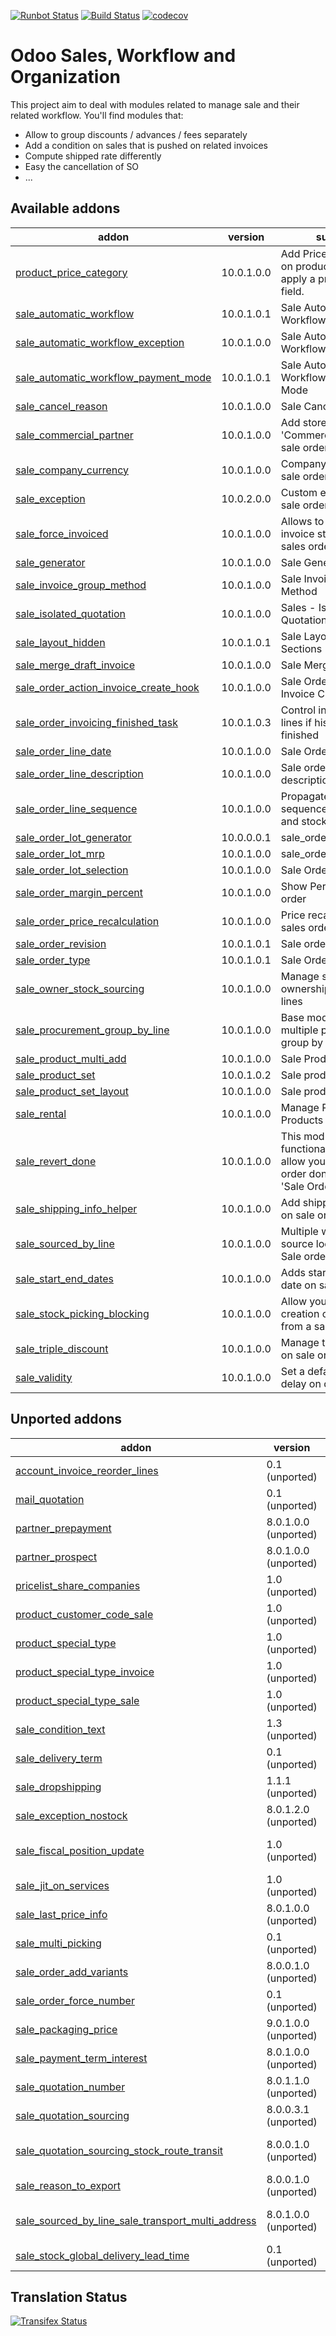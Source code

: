 [![Runbot Status](https://runbot.odoo-community.org/runbot/badge/flat/167/10.0.svg)](https://runbot.odoo-community.org/runbot/repo/github-com-oca-sale-workflow-167)
[![Build Status](https://travis-ci.org/OCA/sale-workflow.svg?branch=10.0)](https://travis-ci.org/OCA/sale-workflow)
[![codecov](https://codecov.io/gh/OCA/sale-workflow/branch/10.0/graph/badge.svg)](https://codecov.io/gh/OCA/sale-workflow)

Odoo Sales, Workflow and Organization
======================================

This project aim to deal with modules related to manage sale and their related workflow. You'll find modules that:

 - Allow to group discounts / advances / fees separately
 - Add a condition on sales that is pushed on related invoices
 - Compute shipped rate differently
 - Easy the cancellation of SO
 - ...

[//]: # (addons)

Available addons
----------------
addon | version | summary
--- | --- | ---
[product_price_category](product_price_category/) | 10.0.1.0.0 | Add Price Category field on product and allow to apply a pricelist on this field.
[sale_automatic_workflow](sale_automatic_workflow/) | 10.0.1.0.1 | Sale Automatic Workflow
[sale_automatic_workflow_exception](sale_automatic_workflow_exception/) | 10.0.1.0.0 | Sale Automatic Workflow Exception
[sale_automatic_workflow_payment_mode](sale_automatic_workflow_payment_mode/) | 10.0.1.0.1 | Sale Automatic Workflow - Payment Mode
[sale_cancel_reason](sale_cancel_reason/) | 10.0.1.0.0 | Sale Cancel Reason
[sale_commercial_partner](sale_commercial_partner/) | 10.0.1.0.0 | Add stored related field 'Commercial Entity' on sale orders
[sale_company_currency](sale_company_currency/) | 10.0.1.0.0 | Company currency in sale orders
[sale_exception](sale_exception/) | 10.0.2.0.0 | Custom exceptions on sale order
[sale_force_invoiced](sale_force_invoiced/) | 10.0.1.0.0 | Allows to force the invoice status of the sales order to Invoiced
[sale_generator](sale_generator/) | 10.0.1.0.0 | Sale Generator
[sale_invoice_group_method](sale_invoice_group_method/) | 10.0.1.0.0 | Sale Invoice Group Method
[sale_isolated_quotation](sale_isolated_quotation/) | 10.0.1.0.0 | Sales - Isolated Quotation
[sale_layout_hidden](sale_layout_hidden/) | 10.0.1.0.1 | Sale Layout Hidden Sections
[sale_merge_draft_invoice](sale_merge_draft_invoice/) | 10.0.1.0.0 | Sale Merge Draft Invoice
[sale_order_action_invoice_create_hook](sale_order_action_invoice_create_hook/) | 10.0.1.0.0 | Sale Order Action Invoice Create Hook
[sale_order_invoicing_finished_task](sale_order_invoicing_finished_task/) | 10.0.1.0.3 | Control invoice order lines if his task has been finished
[sale_order_line_date](sale_order_line_date/) | 10.0.1.0.0 | Sale Order Line Date
[sale_order_line_description](sale_order_line_description/) | 10.0.1.0.0 | Sale order line description
[sale_order_line_sequence](sale_order_line_sequence/) | 10.0.1.0.0 | Propagates SO line sequence to invoices and stock picking.
[sale_order_lot_generator](sale_order_lot_generator/) | 10.0.0.0.1 | sale_order_lot_generator
[sale_order_lot_mrp](sale_order_lot_mrp/) | 10.0.1.0.0 | sale_order_lot_mrp
[sale_order_lot_selection](sale_order_lot_selection/) | 10.0.1.0.0 | Sale Order Lot Selection
[sale_order_margin_percent](sale_order_margin_percent/) | 10.0.1.0.0 | Show Percent in sale order
[sale_order_price_recalculation](sale_order_price_recalculation/) | 10.0.1.0.0 | Price recalculation in sales orders
[sale_order_revision](sale_order_revision/) | 10.0.1.0.1 | Sale order revisions
[sale_order_type](sale_order_type/) | 10.0.1.0.1 | Sale Order Type
[sale_owner_stock_sourcing](sale_owner_stock_sourcing/) | 10.0.1.0.0 | Manage stock ownership on sale order lines
[sale_procurement_group_by_line](sale_procurement_group_by_line/) | 10.0.1.0.0 | Base module for multiple procurement group by Sale order
[sale_product_multi_add](sale_product_multi_add/) | 10.0.1.0.0 | Sale Product Multi Add
[sale_product_set](sale_product_set/) | 10.0.1.0.2 | Sale product set
[sale_product_set_layout](sale_product_set_layout/) | 10.0.1.0.0 | Sale product set layout
[sale_rental](sale_rental/) | 10.0.1.0.0 | Manage Rental of Products
[sale_revert_done](sale_revert_done/) | 10.0.1.0.0 | This module extends the functionality of sales to allow you to set a sales order done back to state 'Sale Order'.
[sale_shipping_info_helper](sale_shipping_info_helper/) | 10.0.1.0.0 | Add shipping amounts on sale order
[sale_sourced_by_line](sale_sourced_by_line/) | 10.0.1.0.0 | Multiple warehouse source locations for Sale order
[sale_start_end_dates](sale_start_end_dates/) | 10.0.1.0.0 | Adds start date and end date on sale order lines
[sale_stock_picking_blocking](sale_stock_picking_blocking/) | 10.0.1.0.0 | Allow you to block the creation of deliveries from a sale order.
[sale_triple_discount](sale_triple_discount/) | 10.0.1.0.0 | Manage triple discount on sale order lines
[sale_validity](sale_validity/) | 10.0.1.0.0 | Set a default validity delay on quotations


Unported addons
---------------
addon | version | summary
--- | --- | ---
[account_invoice_reorder_lines](account_invoice_reorder_lines/) | 0.1 (unported) | Invoice lines with sequence number
[mail_quotation](mail_quotation/) | 0.1 (unported) | Mail quotation
[partner_prepayment](partner_prepayment/) | 8.0.1.0.0 (unported) | Option on partner to set prepayment policy
[partner_prospect](partner_prospect/) | 8.0.1.0.0 (unported) | Partner Prospect
[pricelist_share_companies](pricelist_share_companies/) | 1.0 (unported) | Share pricelist between compagnies, not product
[product_customer_code_sale](product_customer_code_sale/) | 1.0 (unported) | Product Customer code on sale
[product_special_type](product_special_type/) | 1.0 (unported) | Product Special Types
[product_special_type_invoice](product_special_type_invoice/) | 1.0 (unported) | Product Special Type on Invoice
[product_special_type_sale](product_special_type_sale/) | 1.0 (unported) | Product Special Type on Sale
[sale_condition_text](sale_condition_text/) | 1.3 (unported) | Sale/invoice condition
[sale_delivery_term](sale_delivery_term/) | 0.1 (unported) | Delivery term for sale orders
[sale_dropshipping](sale_dropshipping/) | 1.1.1 (unported) | Sale Dropshipping
[sale_exception_nostock](sale_exception_nostock/) | 8.0.1.2.0 (unported) | Sale stock exception
[sale_fiscal_position_update](sale_fiscal_position_update/) | 1.0 (unported) | Changing the fiscal position of a sale order will auto-update sale order lines
[sale_jit_on_services](sale_jit_on_services/) | 1.0 (unported) | Sale Service Just In Time
[sale_last_price_info](sale_last_price_info/) | 8.0.1.0.0 (unported) | Product Last Price Info - Sale
[sale_multi_picking](sale_multi_picking/) | 0.1 (unported) | Multi Pickings from Sale Orders
[sale_order_add_variants](sale_order_add_variants/) | 8.0.0.1.0 (unported) | Add variants from template into sale order
[sale_order_force_number](sale_order_force_number/) | 0.1 (unported) | Force sale orders numeration
[sale_packaging_price](sale_packaging_price/) | 9.0.1.0.0 (unported) | Sale Packaging Price
[sale_payment_term_interest](sale_payment_term_interest/) | 8.0.1.0.0 (unported) | Sales Payment Term Interests
[sale_quotation_number](sale_quotation_number/) | 8.0.1.1.0 (unported) | Different sequence for sale quotations
[sale_quotation_sourcing](sale_quotation_sourcing/) | 8.0.0.3.1 (unported) | manual sourcing of sale quotations
[sale_quotation_sourcing_stock_route_transit](sale_quotation_sourcing_stock_route_transit/) | 8.0.0.1.0 (unported) | Link module for sale_quotation_sourcing + stock_route_transit
[sale_reason_to_export](sale_reason_to_export/) | 8.0.0.1.0 (unported) | Reason to export in Sales Order
[sale_sourced_by_line_sale_transport_multi_address](sale_sourced_by_line_sale_transport_multi_address/) | 8.0.1.0.0 (unported) | Make sale_sourced_by_line and sale_transport_multi_addresswork together
[sale_stock_global_delivery_lead_time](sale_stock_global_delivery_lead_time/) | 0.1 (unported) | Sale global delivery lead time

[//]: # (end addons)

Translation Status
------------------
[![Transifex Status](https://www.transifex.com/projects/p/OCA-sale-workflow-10-0/chart/image_png)](https://www.transifex.com/projects/p/OCA-sale-workflow-10-0)
